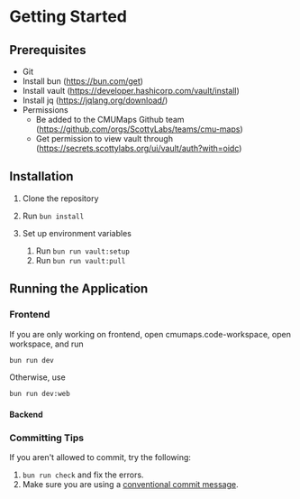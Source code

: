 # Getting Started

## Prerequisites

- Git
- Install bun (<https://bun.com/get>)
- Install vault (<https://developer.hashicorp.com/vault/install>)
- Install jq (<https://jqlang.org/download/>)
- Permissions
  - Be added to the CMUMaps Github team (<https://github.com/orgs/ScottyLabs/teams/cmu-maps>)
  - Get permission to view vault through (<https://secrets.scottylabs.org/ui/vault/auth?with=oidc>)

## Installation

1. Clone the repository

2. Run `bun install`

3. Set up environment variables
   1. Run `bun run vault:setup`
   2. Run `bun run vault:pull`

## Running the Application

### Frontend

If you are only working on frontend, open cmumaps.code-workspace, open workspace, and run

```zsh
bun run dev
```

Otherwise, use

```zsh
bun run dev:web
```

#### Backend



### Committing Tips

If you aren't allowed to commit, try the following:

1. `bun run check` and fix the errors.
2. Make sure you are using a [conventional commit message](https://www.conventionalcommits.org/en/v1.0.0/).
